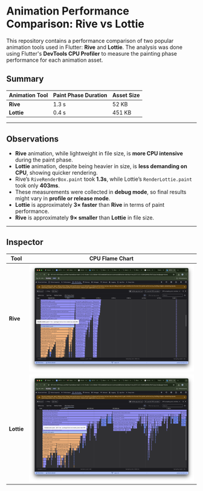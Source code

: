 # Animation Performance Comparison: Rive vs Lottie

This repository contains a performance comparison of two popular animation tools used in Flutter: **Rive** and **Lottie**. The analysis was done using Flutter's **DevTools CPU Profiler** to measure the painting phase performance for each animation asset.

## Summary

| Animation Tool | Paint Phase Duration | Asset Size |
|----------------|----------------------|------------|
| **Rive**       | 1.3 s                | 52 KB      |
| **Lottie**     | 0.4 s                | 451 KB     |

---

##  Observations

- **Rive** animation, while lightweight in file size, is **more CPU intensive** during the paint phase.
- **Lottie** animation, despite being heavier in size, is **less demanding on CPU**, showing quicker rendering.
- Rive’s `RiveRenderBox.paint` took **1.3s**, while Lottie’s `RenderLottie.paint` took only **403ms**.
- These measurements were collected in **debug mode**, so final results might vary in **profile or release mode**.
- **Lottie** is approximately **3× faster** than **Rive** in terms of paint performance.
- **Rive** is approximately **9× smaller** than **Lottie** in file size.

---

## Inspector


| Tool        | CPU Flame Chart  |
|-------------|------------------------|
| **Rive**    | ![Rive Flame](ss/rive_flame.png) |
| **Lottie**  | ![Lottie Flame](ss/lottie_flame.png) |